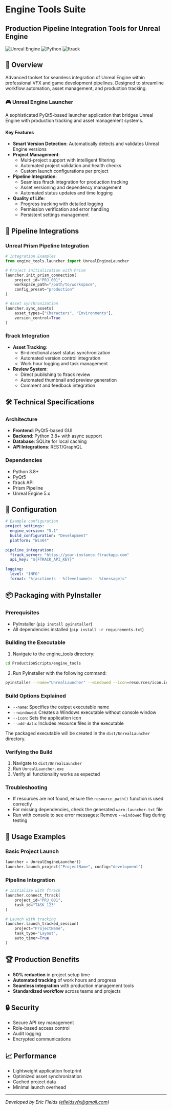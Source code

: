 # Engine Tools Suite
## Production Pipeline Integration Tools for Unreal Engine

![Unreal Engine](https://img.shields.io/badge/Unreal%20Engine-5.x-blue)
![Python](https://img.shields.io/badge/Python-3.8%2B-green)
![ftrack](https://img.shields.io/badge/ftrack-Integration-orange)

## 🚀 Overview
Advanced toolset for seamless integration of Unreal Engine within professional VFX and game development pipelines. Designed to streamline workflow automation, asset management, and production tracking.

### 🎮 Unreal Engine Launcher
A sophisticated PyQt5-based launcher application that bridges Unreal Engine with production tracking and asset management systems.

#### Key Features
- **Smart Version Detection**: Automatically detects and validates Unreal Engine versions
- **Project Management**:
  - Multi-project support with intelligent filtering
  - Automated project validation and health checks
  - Custom launch configurations per project
- **Pipeline Integration**:
  - Seamless ftrack integration for production tracking
  - Asset versioning and dependency management
  - Automated status updates and time logging
- **Quality of Life**:
  - Progress tracking with detailed logging
  - Permission verification and error handling
  - Persistent settings management

## 🔌 Pipeline Integrations

### Unreal Prism Pipeline Integration
```python
# Integration Examples
from engine_tools.launcher import UnrealEngineLauncher

# Project initialization with Prism
launcher.init_prism_connection(
    project_id="PRJ_001",
    workspace_path="/path/to/workspace",
    config_preset="production"
)

# Asset synchronization
launcher.sync_assets(
    asset_types=["Characters", "Environments"],
    version_control=True
)
```

### ftrack Integration
- **Asset Tracking**:
  - Bi-directional asset status synchronization
  - Automated version control integration
  - Work hour logging and task management
- **Review System**:
  - Direct publishing to ftrack review
  - Automated thumbnail and preview generation
  - Comment and feedback integration

## 🛠 Technical Specifications

### Architecture
- **Frontend**: PyQt5-based GUI
- **Backend**: Python 3.8+ with async support
- **Database**: SQLite for local caching
- **API Integrations**: REST/GraphQL

### Dependencies
- Python 3.8+
- PyQt5
- ftrack API
- Prism Pipeline
- Unreal Engine 5.x

## 🔧 Configuration
```yaml
# Example configuration
project_settings:
  engine_version: "5.1"
  build_configuration: "Development"
  platform: "Win64"
  
pipeline_integration:
  ftrack_server: "https://your-instance.ftrackapp.com"
  api_key: "${FTRACK_API_KEY}"
  
logging:
  level: "INFO"
  format: "%(asctime)s - %(levelname)s - %(message)s"
```

## 📦 Packaging with PyInstaller

### Prerequisites
- PyInstaller (`pip install pyinstaller`)
- All dependencies installed (`pip install -r requirements.txt`)

### Building the Executable
1. Navigate to the engine_tools directory:
```bash
cd ProductionScripts/engine_tools
```
2. Run PyInstaller with the following command:
```bash
pyinstaller --name="UnrealLauncher" --windowed --icon=resources/icon.ico --add-data="resources/*;resources/" launcher.py
```
### Build Options Explained
- `--name`: Specifies the output executable name
- `--windowed`: Creates a Windows executable without console window
- `--icon`: Sets the application icon
- `--add-data`: Includes resource files in the executable

The packaged executable will be created in the `dist/UnrealLauncher` directory.

### Verifying the Build
1. Navigate to `dist/UnrealLauncher`
2. Run `UnrealLauncher.exe`
3. Verify all functionality works as expected

### Troubleshooting
- If resources are not found, ensure the `resource_path()` function is used correctly
- For missing dependencies, check the generated `warn-launcher.txt` file
- Run with console to see error messages: Remove `--windowed` flag during testing

## 🎯 Usage Examples

### Basic Project Launch
```python
launcher = UnrealEngineLauncher()
launcher.launch_project("ProjectName", config="development")
```

### Pipeline Integration
```python
# Initialize with ftrack
launcher.connect_ftrack(
    project_id="PRJ_001",
    task_id="TASK_123"
)

# Launch with tracking
launcher.launch_tracked_session(
    project="ProjectName",
    task_type="Layout",
    auto_timer=True
)
```

## 🏆 Production Benefits
- **50% reduction** in project setup time
- **Automated tracking** of work hours and progress
- **Seamless integration** with production management tools
- **Standardized workflow** across teams and projects

## 🔒 Security
- Secure API key management
- Role-based access control
- Audit logging
- Encrypted communications

## 📈 Performance
- Lightweight application footprint
- Optimized asset synchronization
- Cached project data
- Minimal launch overhead

---
*Developed by Eric Fields (efieldsvfx@gmail.com)*
